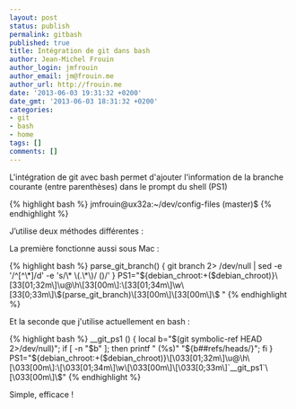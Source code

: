 ```yaml
---
layout: post
status: publish
permalink: gitbash
published: true
title: Intégration de git dans bash
author: Jean-Michel Frouin
author_login: jmfrouin
author_email: jm@frouin.me
author_url: http://frouin.me
date: '2013-06-03 19:31:32 +0200'
date_gmt: '2013-06-03 18:31:32 +0200'
categories:
- git
- bash
- home
tags: []
comments: []
---
```

<p>L'intégration de git avec bash permet d'ajouter l'information de la branche courante (entre parenthèses) dans le prompt du shell (PS1)</p>
<!--more-->
{% highlight bash %}
jmfrouin@ux32a:~/dev/config-files (master)$
{% endhighlight %}
<p>J’utilise deux méthodes différentes : </p>
<p>La première fonctionne aussi sous Mac :</p>
{% highlight bash %}
parse_git_branch() {
  git branch 2> /dev/null | sed -e '/^[^\*]/d' -e 's/\* \(.\*\)/ ()/'
}                                                                                                                                                                           
PS1="${debian_chroot:+($debian_chroot)}\[33[01;32m\]\u@\h\[33[00m\]:\[33[01;34m\]\w\[33[0;33m\]\$(parse_git_branch)\[33[00m\]\[33[00m\]\$ "
{% endhighlight %}
<p>Et la seconde que j'utilise actuellement en bash :</p>
{% highlight bash %}
__git_ps1 ()
{ 
    local b="$(git symbolic-ref HEAD 2>/dev/null)";
    if [ -n "$b" ]; then
        printf " (%s)" "${b##refs/heads/}";
    fi
}
PS1="${debian_chroot:+($debian_chroot)}\[\033[01;32m\]\u@\h\[\033[00m\]:\[\033[01;34m\]\w\[\033[00m\]\[\033[0;33m\]`__git_ps1`\[\033[00m\]\$"
{% endhighlight %}
<p>Simple, efficace ! </p>
<!-- Matomo -->
<script type="text/javascript">
  var _paq = window._paq || [];
  /* tracker methods like "setCustomDimension" should be called before "trackPageView" */
  _paq.push(['trackPageView']);
  _paq.push(['enableLinkTracking']);
  (function() {
    var u="//stats.frouin.me/";
    _paq.push(['setTrackerUrl', u+'matomo.php']);
    _paq.push(['setSiteId', '1']);
    var d=document, g=d.createElement('script'), s=d.getElementsByTagName('script')[0];
    g.type='text/javascript'; g.async=true; g.defer=true; g.src=u+'matomo.js'; s.parentNode.insertBefore(g,s);
  })();
</script>
<!-- End Matomo Code -->
